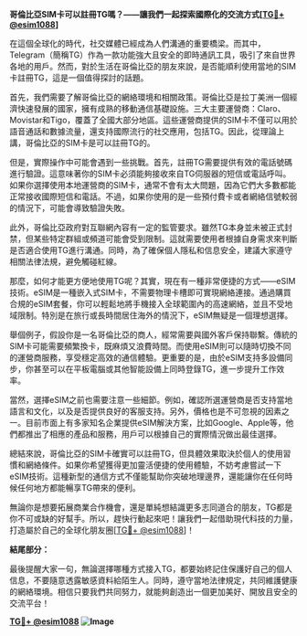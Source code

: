 **哥倫比亞SIM卡可以註冊TG嗎？——讓我們一起探索國際化的交流方式[[TG💪+ @esim1088](https://t.me/s/esim1088)]**

在這個全球化的時代，社交媒體已經成為人們溝通的重要橋梁。而其中，Telegram（簡稱TG）作為一款功能強大且安全的即時通訊工具，吸引了來自世界各地的用戶。然而，對於生活在哥倫比亞的朋友來說，是否能順利使用當地的SIM卡註冊TG，這是一個值得探討的話題。

首先，我們需要了解哥倫比亞的網絡環境和相關政策。哥倫比亞是拉丁美洲一個經濟快速發展的國家，擁有成熟的移動通信基礎設施。三大主要運營商：Claro、Movistar和Tigo，覆蓋了全國大部分地區。這些運營商提供的SIM卡不僅可以用於語音通話和數據流量，還支持國際流行的社交應用，包括TG。因此，從理論上講，哥倫比亞的SIM卡是可以註冊TG的。

但是，實際操作中可能會遇到一些挑戰。首先，註冊TG需要提供有效的電話號碼進行驗證。這意味著你的SIM卡必須能夠接收來自TG伺服器的短信或電話呼叫。如果你選擇使用本地運營商的SIM卡，通常不會有太大問題，因為它們大多數都能正常接收國際短信和電話。不過，如果你使用的是一些預付費卡或者網絡信號較弱的情況下，可能會導致驗證失敗。

此外，哥倫比亞政府對互聯網內容有一定的監管要求。雖然TG本身並未被正式封禁，但某些特定群組或頻道可能會受到限制。這就需要使用者根據自身需求來判斷是否適合使用TG進行溝通。同時，為了確保個人隱私和信息安全，建議大家遵守相關法律法規，避免觸碰紅線。

那麼，如何才能更方便地使用TG呢？其實，現在有一種非常便捷的方式——eSIM技術。eSIM是一種嵌入式SIM卡，不需要物理卡槽即可實現網絡連接。通過購買合規的eSIM套餐，你可以輕鬆地將手機接入全球範圍內的高速網絡，並且不受地域限制。特別是在旅行或長時間居住海外的情況下，eSIM無疑是一個理想選擇。

舉個例子，假設你是一名哥倫比亞的商人，經常需要與國外客戶保持聯繫。傳統的SIM卡可能需要頻繁換卡，既麻煩又浪費時間。而使用eSIM則可以隨時切換不同的運營商服務，享受穩定高效的通信體驗。更重要的是，由於eSIM支持多設備同步，你甚至可以在平板電腦或其他智能設備上同時登錄TG，進一步提升工作效率。

當然，選擇eSIM之前也需要注意一些細節。例如，確認所選運營商是否支持當地語言和文化，以及是否提供良好的客服支持。另外，價格也是不可忽視的因素之一。目前市面上有多家知名企業提供eSIM解決方案，比如Google、Apple等，他們都推出了相應的產品和服務，用戶可以根據自己的實際情況做出最佳選擇。

總結來說，哥倫比亞的SIM卡確實可以註冊TG，但具體效果取決於個人的使用習慣和網絡條件。如果你希望獲得更加靈活便捷的使用體驗，不妨考慮嘗試一下eSIM技術。這種新型的通信方式不僅能幫助你突破地理邊界，還能讓你在任何時候任何地方都能暢享TG帶來的便利。

無論你是想要拓展商業合作機會，還是單純想結識更多志同道合的朋友，TG都是你不可或缺的好幫手。所以，趕快行動起來吧！讓我們一起借助現代科技的力量，打造屬於自己的全球化朋友圈[[TG💪+ @esim1088](https://t.me/s/esim1088)]！

**結尾部分：**

最後提醒大家一句，無論選擇哪種方式接入TG，都要始終記住保護好自己的個人信息，不要隨意透露敏感資料給陌生人。同時，遵守當地法律規定，共同維護健康的網絡環境。相信只要我們共同努力，就能夠創造出一個更加美好、開放且安全的交流平台！

**[TG💪+ @esim1088](https://t.me/s/esim1088) ![Image](https://i.postimg.cc/4NQfJmqS/Snipaste-2025-05-13-00-14-12.png)**